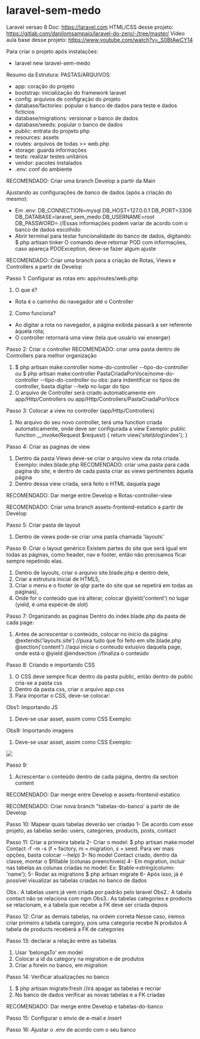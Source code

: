 # laravel-sem-medo

Laravel versao 8
Doc: https://laravel.com
HTML/CSS desse projeto: https://gitlab.com/danilomsampaio/laravel-do-zero/-/tree/master/
Video aula base desse projeto: https://www.youtube.com/watch?v=_S0BtAwCY14

Para criar o projeto após instalações:
- laravel new laravel-sem-medo

Resumo da Estrutura:
PASTAS/ARQUIVOS:
- app: coração do projeto
- bootstrap: inicialização do framework laravel
- config: arquivos de configração do projeto
- database/factories: popular o banco de dados para teste e dados ficticios
- database/migrations: versionar o banco de dados
- database/seeds: popular o banco de dados
- public: entrata do projwto php
- resources: assets
- routes: arquivos de todas >> web.php
- storage: guarda informações
- tests: realizar testes unitários
- vendor: pacotes instalados
- .env: conf do ambiente

RECOMENDADO: Criar uma branch Develop a partir da Main

Ajustando as configurações de banco de dados (após a criação do mesmo):
- Em .env:
DB_CONNECTION=mysql
DB_HOST=127.0.0.1
DB_PORT=3306
DB_DATABASE=laravel_sem_medo
DB_USERNAME=root
DB_PASSWORD=
//Essas informações podem variar de acordo com o banco de dados escolhido
- Abrir terminal para testar funcionalidade do banco de dados, digitando:
 $ php artisan tinker
O comando deve retornar POD com informações, caso apareça PDOException, deve-se fazer algum ajuste


RECOMENDADO: Criar uma branch para a criação de Rotas, Views e Controllers a partir de Develop


Passo 1: Configurar as rotas em: app/routes/web.php
1. O que é?
- Rota é o caminho do navegador até o Controller    
2. Como funciona?
- Ao digitar a rota no navegador, a página exibida passará a ser referente àquela rota;
- O controller retornará uma view (tela que usuário vai enxergar)

Passo 2: Criar o controller 
RECOMENDADO: criar uma pasta dentro de Controllers para melhor organização
1. $ php artisan make:controller nome-do-controller --tipo-do-controller ou
$ php artisan make:controller PastaCriadaPorVoce/nome-do-controller --tipo-do-controller ou
obs: para indentificar os tipos de controller, basta digitar --help no lugar do tipo
2. O arquivo de Controller será criado automaticamente em app/Http/Controllers ou app/Http/Controllers/PastaCriadaPorVoce

Passo 3: Colocar a view no controller (app/Http/Controllers)
1. No arquivo do seu novo controller, terá uma function criada automaticamente, onde deve ser configurada a view
Exemplo:
public function __invoke(Request $request)
    {
        return view('site\blog\index');
    }

Passo 4: Criar as paginas de view
1. Dentro da pasta Views deve-se criar o arquivo view da rota criada. Exemplo: index.blade.php
RECOMENDADO: criar uma pasta para cada pagina do site, e dentro de cada pasta criar as views pertinentes àquela página
2. Dentro dessa view criada, será feito o HTML daquela page

RECOMENDADO: Dar merge entre Develop e Rotas-controller-view

RECOMENDADO: Criar uma branch assets-frontend-estatico a partir de Develop

Passo 5: Criar pasta de layout
1. Dentro de views pode-se criar uma pasta chamada 'layouts'

Passo 6: Criar o layout genérico
Existem partes do site que será igual em todas as páginas, como header, nav e footer, então não precisamos ficar sempre repetindo elas.
1. Dentro de layouts, criar o arquivo site.blade.php e dentro dele, 
2. Criar a estrutura inicial de HTML5,
3. Criar o menu e o footer (e qlqr parte do site que se repetirá em todas as páginas),
4. Onde for o conteúdo que irá alterar, colocar @yield('content') no lugar (yield, é uma espécie de slot)

Passo 7: Organizando as paginas
Dentro do index.blade.php da pasta de cada page:
1. Antes de acrescentar o conteúdo, colocar no inicio da página:
@extends('layouts.site') //puxa tudo que foi feito em site.blade.php
@section('content') //aqui inicia o conteudo exlusivo daquela page, onde está o @yield
@endsection //finaliza o conteúdo

Passo 8: Criando e importando CSS
1. O CSS deve sempre ficar dentro da pasta public, então dentro de public cria-se a pasta css
2. Dentro da pasta css, criar o arquivo app.css
3. Para importar o CSS, deve-se colocar: 
<link rel="stylesheet" href="{{asset('css/app.css')}}">

Obs1: Importando JS
1. Deve-se usar asset, assim como CSS
Exemplo:
<script type="text/javascript" src="{{asset('lightbox/js/lightbox.js')}}"></script>

Obs9: Importando imagens
1. Deve-se usar asset, assim como CSS
Exemplo:
<img src="{{asset('images/Asset 1.svg')}}">

Passo 9:
1. Acrescentar o conteúdo dentro de cada página, dentro da section content

RECOMENDADO: Dar merge entre Develop e assets-frontend-estatico

RECOMENDADO: Criar nova branch "tabelas-do-banco' a partir de de Develop

Passo 10: Mapear quais tabelas deverão ser criadas
1- De acordo com esse projeto, as tabelas serão: users, categories, products, posts, contact

Passo 11: Criar a primeira tabela
2- Criar o model:
$ php artisan make:model Contact -f -m -s (f = factory, m = migration, s = seed. Para ver mais opções, basta colocar --help)
3- No model Contact criado, dentro da classe, montar o $fillable (colunas preenchiveis)
4- Em migration, incluir nas tabelas as colunas criadas no model:
Ex: $table->string(column: 'name');
5- Rodar as migrations
$ php artisan migrate
6- Após isso, já é possível visualizar as tabelas criadas no banco de dados

Obs.: A tabelas users já vem criada por padrão pelo laravel
Obs2.: A tabela contact não se relaciona com ngm
Obs3.: As tabelas categories e prodocts se relacionam, e a tabela que recebe a FK deve ser criada depois

Passo 12: Criar as demais tabelas, na ordem correta
Nesse caso, iremos criar primeiro a tabela caregory, pois uma categoria recebe N produtos
A tabela de products receberá a FK de categories

Passo 13: declarar a relação entre as tabelas 
1. Usar 'belongsTo' em model
2. Colocar a id da category na migration e de produtos
3. Criar a forein no banco, em migration

Passo 14: Verificar atualizações no banco
1. $ php artisan migrate:fresh //irá apagar as tabelas e recriar
2. No banco de dados verificar as novas tabelas e a FK criadas

RECOMENDADO: Dar merge entre Develop e tabelas-do-banco

Passo 15: Configurar o envio de e-mail e insert

Passo 16: Ajustar o .env de acordo com o seu banco